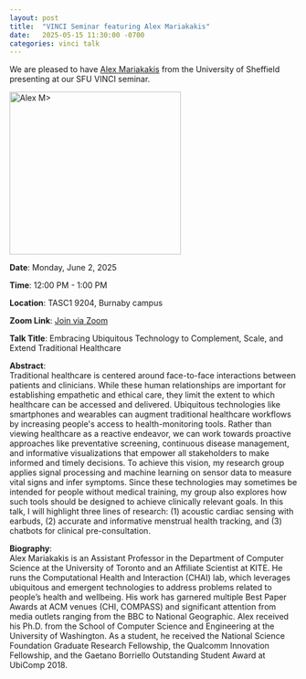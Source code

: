 ```yaml
---
layout: post
title:  "VINCI Seminar featuring Alex Mariakakis"
date:   2025-05-15 11:30:00 -0700
categories: vinci talk
---
```


We are pleased to have [Alex Mariakakis](https://mariakakis.github.io/) from the University of Sheffield presenting at our SFU VINCI seminar.

<img src="https://discover.research.utoronto.ca/12783-alex-mariakakis/thumbnail" width="300" height="285" alt="Alex M>">


**Date**: Monday, June 2, 2025  

**Time**: 12:00 PM - 1:00 PM  

**Location**: TASC1 9204, Burnaby campus  

**Zoom Link**: [Join via Zoom](https://sfu.zoom.us/j/64266535876?pwd=WXRYdnorV0lJTDhCekhibDg5Y0xnZz09)

**Talk Title**: Embracing Ubiquitous Technology to Complement, Scale, and Extend Traditional Healthcare

**Abstract**:  
Traditional healthcare is centered around face-to-face interactions between patients and clinicians. While these human relationships are important for establishing empathetic and ethical care, they limit the extent to which healthcare can be accessed and delivered. Ubiquitous technologies like smartphones and wearables can augment traditional healthcare workflows by increasing people's access to health-monitoring tools. Rather than viewing healthcare as a reactive endeavor, we can work towards proactive approaches like preventative screening, continuous disease management, and informative visualizations that empower all stakeholders to make informed and timely decisions. To achieve this vision, my research group applies signal processing and machine learning on sensor data to measure vital signs and infer symptoms. Since these technologies may sometimes be intended for people without medical training, my group also explores how such tools should be designed to achieve clinically relevant goals. In this talk, I will highlight three lines of research: (1) acoustic cardiac sensing with earbuds, (2) accurate and informative menstrual health tracking, and (3) chatbots for clinical pre-consultation.

**Biography**:  
Alex Mariakakis is an Assistant Professor in the Department of Computer Science at the University of Toronto and an Affiliate Scientist at KITE. He runs the Computational Health and Interaction (CHAI) lab, which leverages ubiquitous and emergent technologies to address problems related to people’s health and wellbeing. His work has garnered multiple Best Paper Awards at ACM venues (CHI, COMPASS) and significant attention from media outlets ranging from the BBC to National Geographic. Alex received his Ph.D. from the School of Computer Science and Engineering at the University of Washington. As a student, he received the National Science Foundation Graduate Research Fellowship, the Qualcomm Innovation Fellowship, and the Gaetano Borriello Outstanding Student Award at UbiComp 2018.


